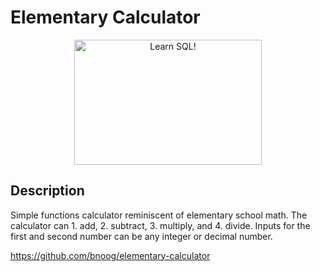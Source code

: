 # Elementary Calculator
<p align="center">
<img src="https://images.schoolspecialty.com/images/084432_ecommfullsize.jpg"
   title="Learn SQL!"
 width=300px
height=200px
>

## Description

</p>

Simple functions calculator reminiscent of elementary school math.
The calculator can 1. add, 2. subtract, 3. multiply, and 4. divide.
Inputs for the first and second number can be any integer or decimal number.

https://github.com/bnoog/elementary-calculator
